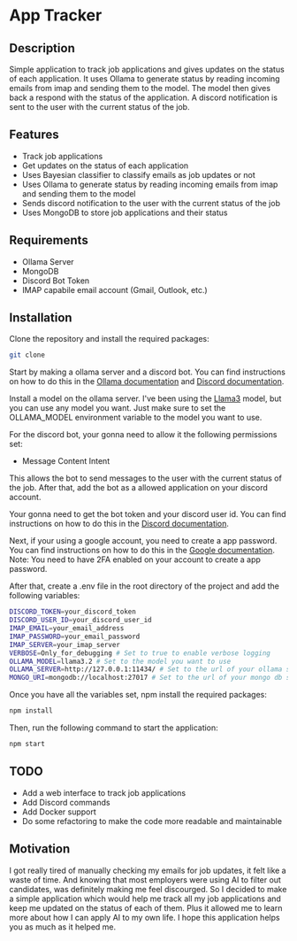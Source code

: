 # App Tracker

## Description

Simple application to track job applications and gives updates on the status of each application. It uses Ollama to generate status by reading incoming emails from imap and sending them to the model. The model then gives back a respond with the status of the application. A discord notification is sent to the user with the current status of the job.

## Features

-   Track job applications
-   Get updates on the status of each application
-   Uses Bayesian classifier to classify emails as job updates or not
-   Uses Ollama to generate status by reading incoming emails from imap and sending them to the model
-   Sends discord notification to the user with the current status of the job
-   Uses MongoDB to store job applications and their status

## Requirements

-   Ollama Server
-   MongoDB
-   Discord Bot Token
-   IMAP capabile email account (Gmail, Outlook, etc.)

## Installation

Clone the repository and install the required packages:

```bash
git clone
```

Start by making a ollama server and a discord bot. You can find instructions on how to do this in the [Ollama documentation](https://ollama.com/docs/getting-started) and [Discord documentation](https://discord.com/developers/docs/intro).

Install a model on the ollama server. I've been using the [Llama3](https://ollama.com/library/llama3.2) model, but you can use any model you want. Just make sure to set the OLLAMA_MODEL environment variable to the model you want to use.

For the discord bot, your gonna need to allow it the following permissions set:

-   Message Content Intent

This allows the bot to send messages to the user with the current status of the job.
After that, add the bot as a allowed application on your discord account.

Your gonna need to get the bot token and your discord user id. You can find instructions on how to do this in the [Discord documentation](https://discord.com/developers/docs/getting-started).

Next, if your using a google account, you need to create a app password. You can find instructions on how to do this in the [Google documentation](https://support.google.com/accounts/answer/185833). Note: You need to have 2FA enabled on your account to create a app password.

After that, create a .env file in the root directory of the project and add the following variables:

```bash
DISCORD_TOKEN=your_discord_token
DISCORD_USER_ID=your_discord_user_id
IMAP_EMAIL=your_email_address
IMAP_PASSWORD=your_email_password
IMAP_SERVER=your_imap_server
VERBOSE=Only_for_debugging # Set to true to enable verbose logging
OLLAMA_MODEL=llama3.2 # Set to the model you want to use
OLLAMA_SERVER=http://127.0.0.1:11434/ # Set to the url of your ollama server
MONGO_URI=mongodb://localhost:27017 # Set to the url of your mongo db server
```

Once you have all the variables set, npm install the required packages:

```bash
npm install
```

Then, run the following command to start the application:

```bash
npm start
```

## TODO

-   Add a web interface to track job applications
-   Add Discord commands
-   Add Docker support
-   Do some refactoring to make the code more readable and maintainable

## Motivation

I got really tired of manually checking my emails for job updates, it felt like a waste of time. And knowing that most employers were using AI to filter out candidates, was definitely making me feel discourged. So I decided to make a simple application which would help me track all my job applications and keep me updated on the status of each of them. Plus it allowed me to learn more about how I can apply AI to my own life. I hope this application helps you as much as it helped me.
